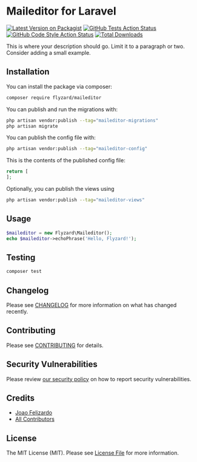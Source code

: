 # Maileditor for Laravel


[![Latest Version on Packagist](https://img.shields.io/packagist/v/flyzard/maileditor.svg?style=flat-square)](https://packagist.org/packages/flyzard/maileditor)
[![GitHub Tests Action Status](https://img.shields.io/github/actions/workflow/status/flyzard/maileditor/run-tests.yml?branch=main&label=tests&style=flat-square)](https://github.com/flyzard/maileditor/actions?query=workflow%3Arun-tests+branch%3Amain)
[![GitHub Code Style Action Status](https://img.shields.io/github/actions/workflow/status/flyzard/maileditor/fix-php-code-style-issues.yml?branch=main&label=code%20style&style=flat-square)](https://github.com/flyzard/maileditor/actions?query=workflow%3A"Fix+PHP+code+style+issues"+branch%3Amain)
[![Total Downloads](https://img.shields.io/packagist/dt/flyzard/maileditor.svg?style=flat-square)](https://packagist.org/packages/flyzard/maileditor)

This is where your description should go. Limit it to a paragraph or two. Consider adding a small example.

## Installation

You can install the package via composer:

```bash
composer require flyzard/maileditor
```

You can publish and run the migrations with:

```bash
php artisan vendor:publish --tag="maileditor-migrations"
php artisan migrate
```

You can publish the config file with:

```bash
php artisan vendor:publish --tag="maileditor-config"
```

This is the contents of the published config file:

```php
return [
];
```

Optionally, you can publish the views using

```bash
php artisan vendor:publish --tag="maileditor-views"
```

## Usage

```php
$maileditor = new Flyzard\Maileditor();
echo $maileditor->echoPhrase('Hello, Flyzard!');
```

## Testing

```bash
composer test
```

## Changelog

Please see [CHANGELOG](CHANGELOG.md) for more information on what has changed recently.

## Contributing

Please see [CONTRIBUTING](CONTRIBUTING.md) for details.

## Security Vulnerabilities

Please review [our security policy](../../security/policy) on how to report security vulnerabilities.

## Credits

- [Joao Felizardo](https://github.com/flyzard)
- [All Contributors](../../contributors)

## License

The MIT License (MIT). Please see [License File](LICENSE.md) for more information.
